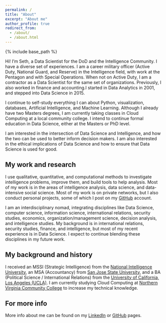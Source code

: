 ```yaml
---
permalink: /
title: "About"
excerpt: "About me"
author_profile: true
redirect_from: 
  - /about/
  - /about.html
---
```


{% include base_path %}

Hi! I’m Seth, a Data Scientist for the DoD and the Intelligence Community. I have a diverse set of experiences. I am a career military officer (Active Duty, National Guard, and Reserve) in the Intelligence field, with work at the Pentagon and with Special Operations. When not on Active Duty, I am a contractor as a Data Scientist for the same set of organizations. Previously, I also worked in finance and accounting.I started in Data Analytics in 2001, and stepped into Data Science in 2015.

I continue to self-study everything I can about Python, visualization, databases, Artificial Intelligence, and Machine Learning. Although I already have two Masters degrees, I am currently taking classes in Cloud Computing at a local community college. I intend to continue formal education in Data Science, either at the Masters or PhD level.

I am interested in the intersection of Data Science and Intelligence, and how the two can be used to better inform decision makers. I am also interested in the ethical implications of Data Science and how to ensure that Data Science is used for good.

## My work and research
I use qualitative, quantitative, and computational methods to investigate intelligence problems, improve them, and build tools to help analysis. Most of my work is in the areas of intelligence analysis, data science, and data-intensive social science. Most of my work is on private networks, but I also conduct personal projects, some of which I post on my [GitHub](https://www.github.com/sethlabadie) account.

I am an interdisciplinary nomad, integrating disciplines like Data Science, computer science, information science, international relations, security studies, economics, organization/management science, decision analysis, and intelligence studies. My background is in international relations, security studies, finance, and intelligence, but most of my recent experience is in Data Science. I expect to continue blending these disciplines in my future work.

## My background and history
I received an MSSI (Strategic Intelligence) from the [National Intelligence University](https://www.ni-u.edu), an MSA (Accountancy) from [San Jose State University](https://www.sjsu.edu), and a BA (Political Science / International Relations) from the [University of California, Los Angeles (UCLA)](https://www.ucla.edu). I am currently studying Cloud Computing at [Northern Virginia Community College](https://www.nvcc.edu) to increase my technical knowledge.

For more info
------
More info about me can be found on my [LinkedIn](https://www.linkedin.com/in/sethlabadie) or [GitHub](https://www.github.com/sethlabadie) pages.
